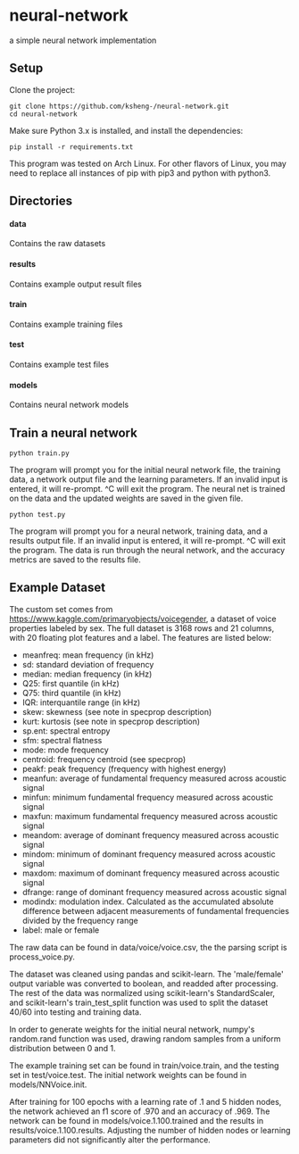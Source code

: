 # neural-network
a simple neural network implementation

## Setup
Clone the project:
```
git clone https://github.com/ksheng-/neural-network.git
cd neural-network
```
Make sure Python 3.x is installed, and install the dependencies:
```
pip install -r requirements.txt
```

This program was tested on Arch Linux. For other flavors of Linux, you may need to replace all instances of pip with pip3 and python with python3.

## Directories
#### data
Contains the raw datasets
#### results
Contains example output result files
#### train
Contains example training files
#### test
Contains example test files
#### models
Contains neural network models

## Train a neural network
```
python train.py
```
The program will prompt you for the initial neural network file, the training data, a network output file and the learning parameters. If an invalid input is entered, it will re-prompt. ^C will exit the program. The neural net is trained on the data and the updated weights are saved in the given file.

```
python test.py
```
The program will prompt you for a neural network, training data, and a results output file. If an invalid input is entered, it will re-prompt. ^C will exit the program. The data is run through the neural network, and the accuracy metrics are saved to the results file.

## Example Dataset
The custom set comes from https://www.kaggle.com/primaryobjects/voicegender, a dataset of voice properties labeled by sex.
The full dataset is 3168 rows and 21 columns, with 20 floating plot features and a label. The features are listed below:
*  meanfreq: mean frequency (in kHz)
*  sd: standard deviation of frequency
*  median: median frequency (in kHz)
*  Q25: first quantile (in kHz)
*  Q75: third quantile (in kHz)
*  IQR: interquantile range (in kHz)
*  skew: skewness (see note in specprop description)
*  kurt: kurtosis (see note in specprop description)
*  sp.ent: spectral entropy
*  sfm: spectral flatness
*  mode: mode frequency
*  centroid: frequency centroid (see specprop)
*  peakf: peak frequency (frequency with highest energy)
*  meanfun: average of fundamental frequency measured across acoustic signal
*  minfun: minimum fundamental frequency measured across acoustic signal
*  maxfun: maximum fundamental frequency measured across acoustic signal
*  meandom: average of dominant frequency measured across acoustic signal
*  mindom: minimum of dominant frequency measured across acoustic signal
*  maxdom: maximum of dominant frequency measured across acoustic signal
*  dfrange: range of dominant frequency measured across acoustic signal
*   modindx: modulation index. Calculated as the accumulated absolute difference between adjacent measurements of fundamental frequencies divided by the frequency range
*  label: male or female

The raw data can be found in data/voice/voice.csv, the the parsing script is process_voice.py.

The dataset was cleaned using pandas and scikit-learn. The 'male/female' output variable was converted to boolean, and readded after processing. The rest of the data was normalized using scikit-learn's StandardScaler, and scikit-learn's train_test_split function was used to split the dataset 40/60 into testing and training data. 

In order to generate weights for the initial neural network, numpy's random.rand function was used, drawing random samples from a uniform distribution between 0 and 1.

The example training set can be found in train/voice.train, and the testing set in test/voice.test. The initial network weights can be found in models/NNVoice.init.

After training for 100 epochs with a learning rate of .1 and 5 hidden nodes, the network achieved an f1 score of .970 and an accuracy of .969. The network can be found in models/voice.1.100.trained and the results in results/voice.1.100.results. Adjusting the number of hidden nodes or learning parameters did not significantly alter the performance.
